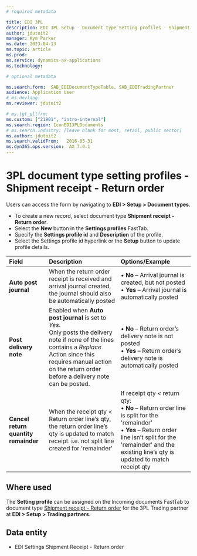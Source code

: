 ```yaml
---
# required metadata

title: EDI 3PL
description: EDI 3PL Setup - Document type Setting profiles - Shipment receipt - Return order
author: jdutoit2
manager: Kym Parker
ms.date: 2023-04-13
ms.topic: article
ms.prod: 
ms.service: dynamics-ax-applications
ms.technology: 

# optional metadata

ms.search.form:  SAB_EDIDocumentTypeTable, SAB_EDITradingPartner
audience: Application User
# ms.devlang: 
ms.reviewer: jdutoit2

# ms.tgt_pltfrm: 
ms.custom: ["21901", "intro-internal"]
ms.search.region: IconEDI3PLDocuments
# ms.search.industry: [leave blank for most, retail, public sector]
ms.author: jdutoit2
ms.search.validFrom:   2016-05-31
ms.dyn365.ops.version:  AX 7.0.1
---
```


# 3PL document type setting profiles - Shipment receipt - Return order

Users can access the form by navigating to **EDI > Setup > Document types**.

- To create a new record, select document type **Shipment receipt - Return order**.
- Select the **New** button in the **Settings profiles** FastTab.
- Specify the **Settings profile id** and **Description** of the profile.
- Select the Settings profile id hyperlink or the **Setup** button to update profile details.

**Field**           |	**Description**	                          | **Options/Example**
:-------            |:-------                                   |:----------
**Auto post journal** |	When the return order receipt is received and arrival journal created, the journal should also be automatically posted	| • **No** – Arrival journal is created, but not posted <br> • **Yes** –  Arrival journal is automatically posted
**Post delivery note**  |	Enabled when **Auto post journal** is set to _Yes_. <br> Only posts the delivery note if none of the lines contains a _Replace_ Action since this requires manual action on the return order before a delivery note can be posted.	| • **No** – Return order’s delivery note is not posted <br> • **Yes** – Return order’s delivery note is automatically posted
**Cancel return quantity remainder**  | When the receipt qty < Return order line’s qty, the return order line’s qty is updated to match receipt. i.e. not split line created for 'remainder'	| If receipt qty < return qty: <br> • **No** – Return order line is split for the 'remainder' <br> • **Yes** – Return order line isn’t split for the 'remainder' and the existing line’s qty is updated to match receipt qty

## Where used
The **Setting profile** can be assigned on the Incoming documents FastTab to document type [Shipment receipt - Return order](../../DOCUMENTS/Shipment-receipt-Return-order.md) for the 3PL Trading partner at **EDI > Setup > Trading partners**.

## Data entity
- EDI Settings Shipment Receipt - Return order
